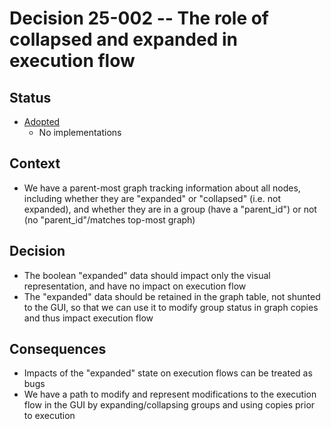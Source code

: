 # Decision 25-002 -- The role of collapsed and expanded in execution flow 

## Status

- [Adopted](https://github.com/JNmpi/pyiron_core/pull/57)
  - No implementations


## Context

- We have a parent-most graph tracking information about all nodes, including whether they are "expanded" or "collapsed" (i.e. not expanded), and whether they are in a group (have a "parent_id") or not (no "parent_id"/matches top-most graph)


## Decision

- The boolean "expanded" data should impact only the visual representation, and have no impact on execution flow
- The "expanded" data should be retained in the graph table, not shunted to the GUI, so that we can use it to modify group status in graph copies and thus impact execution flow


## Consequences

- Impacts of the "expanded" state on execution flows can be treated as bugs
- We have a path to modify and represent modifications to the execution flow in the GUI by expanding/collapsing groups and using copies prior to execution
